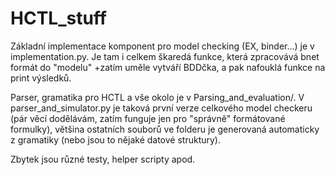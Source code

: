 # HCTL_stuff

Základní implementace komponent pro model checking (EX, binder...) je v implementation.py. 
Je tam i celkem škaredá funkce, která zpracovává bnet formát do "modelu" +zatím uměle vytváří BDDčka, a pak nafouklá funkce na print výsledků.

Parser, gramatika pro HCTL a vše okolo je v Parsing_and_evaluation/. V parser_and_simulator.py je taková první verze celkového model checkeru (pár věcí dodělávám, zatím funguje jen pro "správně" formátované formulky), většina ostatních souborů ve folderu je generovaná automaticky z gramatiky (nebo jsou to nějaké datové struktury).

Zbytek jsou různé testy, helper scripty apod.
